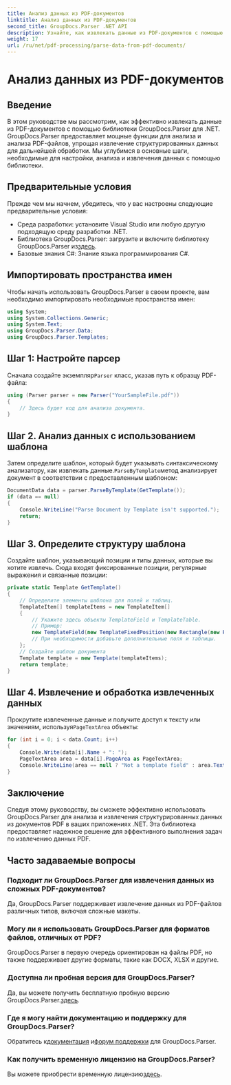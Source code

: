 ```yaml
---
title: Анализ данных из PDF-документов
linktitle: Анализ данных из PDF-документов
second_title: GroupDocs.Parser .NET API
description: Узнайте, как извлекать данные из PDF-документов с помощью GroupDocs.Parser для .NET. Следуйте нашему пошаговому руководству, чтобы эффективно анализировать и обрабатывать PDF-файлы.
weight: 17
url: /ru/net/pdf-processing/parse-data-from-pdf-documents/
---
```


# Анализ данных из PDF-документов

## Введение
В этом руководстве мы рассмотрим, как эффективно извлекать данные из PDF-документов с помощью библиотеки GroupDocs.Parser для .NET. GroupDocs.Parser предоставляет мощные функции для анализа и анализа PDF-файлов, упрощая извлечение структурированных данных для дальнейшей обработки. Мы углубимся в основные шаги, необходимые для настройки, анализа и извлечения данных с помощью библиотеки.
## Предварительные условия
Прежде чем мы начнем, убедитесь, что у вас настроены следующие предварительные условия:
- Среда разработки: установите Visual Studio или любую другую подходящую среду разработки .NET.
-  Библиотека GroupDocs.Parser: загрузите и включите библиотеку GroupDocs.Parser из[здесь](https://releases.groupdocs.com/parser/net/).
- Базовые знания C#: Знание языка программирования C#.

## Импортировать пространства имен
Чтобы начать использовать GroupDocs.Parser в своем проекте, вам необходимо импортировать необходимые пространства имен:
```csharp
using System;
using System.Collections.Generic;
using System.Text;
using GroupDocs.Parser.Data;
using GroupDocs.Parser.Templates;
```
## Шаг 1: Настройте парсер
 Сначала создайте экземпляр`Parser` класс, указав путь к образцу PDF-файла:
```csharp
using (Parser parser = new Parser("YourSampleFile.pdf"))
{
    // Здесь будет код для анализа документа.
}
```
## Шаг 2. Анализ данных с использованием шаблона
 Затем определите шаблон, который будет указывать синтаксическому анализатору, как извлекать данные.`ParseByTemplate`метод анализирует документ в соответствии с предоставленным шаблоном:
```csharp
DocumentData data = parser.ParseByTemplate(GetTemplate());
if (data == null)
{
    Console.WriteLine("Parse Document by Template isn't supported.");
    return;
}
```
## Шаг 3. Определите структуру шаблона
Создайте шаблон, указывающий позиции и типы данных, которые вы хотите извлечь. Сюда входят фиксированные позиции, регулярные выражения и связанные позиции:
```csharp
private static Template GetTemplate()
{
    // Определите элементы шаблона для полей и таблиц.
    TemplateItem[] templateItems = new TemplateItem[]
    {
        // Укажите здесь объекты TemplateField и TemplateTable.
        // Пример:
        new TemplateField(new TemplateFixedPosition(new Rectangle(new Point(35, 135), new Size(100, 10))), "FromCompany"),
        // При необходимости добавьте дополнительные поля и таблицы.
    };
    // Создайте шаблон документа
    Template template = new Template(templateItems);
    return template;
}
```
## Шаг 4. Извлечение и обработка извлеченных данных
 Прокрутите извлеченные данные и получите доступ к тексту или значениям, используя`PageTextArea` объекты:
```csharp
for (int i = 0; i < data.Count; i++)
{
    Console.Write(data[i].Name + ": ");
    PageTextArea area = data[i].PageArea as PageTextArea;
    Console.WriteLine(area == null ? "Not a template field" : area.Text);
}
```

## Заключение
Следуя этому руководству, вы сможете эффективно использовать GroupDocs.Parser для анализа и извлечения структурированных данных из документов PDF в ваших приложениях .NET. Эта библиотека предоставляет надежное решение для эффективного выполнения задач по извлечению данных PDF.
## Часто задаваемые вопросы
### Подходит ли GroupDocs.Parser для извлечения данных из сложных PDF-документов?
Да, GroupDocs.Parser поддерживает извлечение данных из PDF-файлов различных типов, включая сложные макеты.
### Могу ли я использовать GroupDocs.Parser для форматов файлов, отличных от PDF?
GroupDocs.Parser в первую очередь ориентирован на файлы PDF, но также поддерживает другие форматы, такие как DOCX, XLSX и другие.
### Доступна ли пробная версия для GroupDocs.Parser?
 Да, вы можете получить бесплатную пробную версию GroupDocs.Parser.[здесь](https://releases.groupdocs.com/).
### Где я могу найти документацию и поддержку для GroupDocs.Parser?
 Обратитесь к[документация](https://tutorials.groupdocs.com/parser/net/) и[форум поддержки](https://forum.groupdocs.com/c/parser/17) для GroupDocs.Parser.
### Как получить временную лицензию на GroupDocs.Parser?
 Вы можете приобрести временную лицензию[здесь](https://purchase.groupdocs.com/temporary-license/).